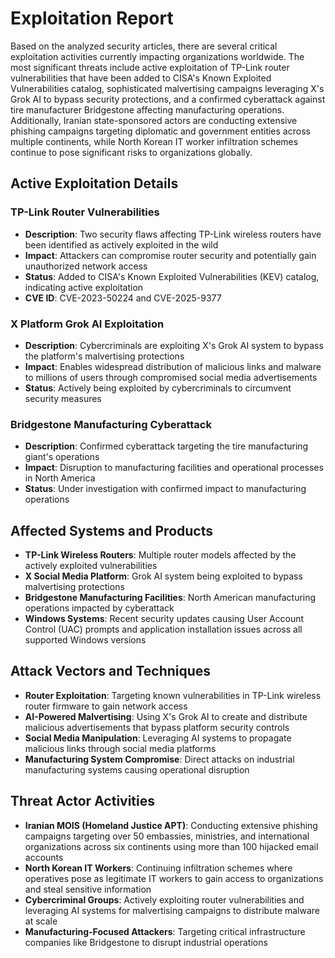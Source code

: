 # Exploitation Report

Based on the analyzed security articles, there are several critical exploitation activities currently impacting organizations worldwide. The most significant threats include active exploitation of TP-Link router vulnerabilities that have been added to CISA's Known Exploited Vulnerabilities catalog, sophisticated malvertising campaigns leveraging X's Grok AI to bypass security protections, and a confirmed cyberattack against tire manufacturer Bridgestone affecting manufacturing operations. Additionally, Iranian state-sponsored actors are conducting extensive phishing campaigns targeting diplomatic and government entities across multiple continents, while North Korean IT worker infiltration schemes continue to pose significant risks to organizations globally.

## Active Exploitation Details

### TP-Link Router Vulnerabilities
- **Description**: Two security flaws affecting TP-Link wireless routers have been identified as actively exploited in the wild
- **Impact**: Attackers can compromise router security and potentially gain unauthorized network access
- **Status**: Added to CISA's Known Exploited Vulnerabilities (KEV) catalog, indicating active exploitation
- **CVE ID**: CVE-2023-50224 and CVE-2025-9377

### X Platform Grok AI Exploitation
- **Description**: Cybercriminals are exploiting X's Grok AI system to bypass the platform's malvertising protections
- **Impact**: Enables widespread distribution of malicious links and malware to millions of users through compromised social media advertisements
- **Status**: Actively being exploited by cybercriminals to circumvent security measures

### Bridgestone Manufacturing Cyberattack
- **Description**: Confirmed cyberattack targeting the tire manufacturing giant's operations
- **Impact**: Disruption to manufacturing facilities and operational processes in North America
- **Status**: Under investigation with confirmed impact to manufacturing operations

## Affected Systems and Products

- **TP-Link Wireless Routers**: Multiple router models affected by the actively exploited vulnerabilities
- **X Social Media Platform**: Grok AI system being exploited to bypass malvertising protections
- **Bridgestone Manufacturing Facilities**: North American manufacturing operations impacted by cyberattack
- **Windows Systems**: Recent security updates causing User Account Control (UAC) prompts and application installation issues across all supported Windows versions

## Attack Vectors and Techniques

- **Router Exploitation**: Targeting known vulnerabilities in TP-Link wireless router firmware to gain network access
- **AI-Powered Malvertising**: Using X's Grok AI to create and distribute malicious advertisements that bypass platform security controls
- **Social Media Manipulation**: Leveraging AI systems to propagate malicious links through social media platforms
- **Manufacturing System Compromise**: Direct attacks on industrial manufacturing systems causing operational disruption

## Threat Actor Activities

- **Iranian MOIS (Homeland Justice APT)**: Conducting extensive phishing campaigns targeting over 50 embassies, ministries, and international organizations across six continents using more than 100 hijacked email accounts
- **North Korean IT Workers**: Continuing infiltration schemes where operatives pose as legitimate IT workers to gain access to organizations and steal sensitive information
- **Cybercriminal Groups**: Actively exploiting router vulnerabilities and leveraging AI systems for malvertising campaigns to distribute malware at scale
- **Manufacturing-Focused Attackers**: Targeting critical infrastructure companies like Bridgestone to disrupt industrial operations